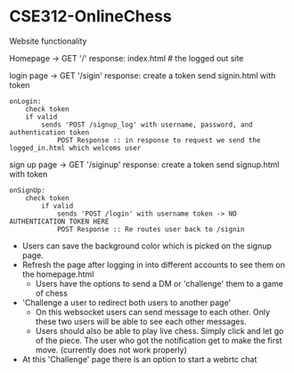 # CSE312-OnlineChess

Website functionality

Homepage
-> GET '/'
response: 
    index.html  # the logged out site

login page
-> GET '/sigin'
response: 
    create a token
    send signin.html with token

    onLogin:
        check token
        if valid
            sends 'POST /signup_log' with username, password, and authentication token
                POST Response :: in response to request we send the logged_in.html which welcoms user


sign up page
-> GET '/siginup'
response: 
    create a token
    send signup.html with token

    onSignUp:
        check token
            if valid
                sends 'POST /login' with username token -> NO AUTHENTICATION TOKEN HERE
                POST Response :: Re routes user back to /signin
* Users can save the background color which is picked on the signup page.
* Refresh the page after logging in into different accounts to see  them on the homepage.html
  * Users have the options to send a DM or 'challenge' them to a game of chess
* 'Challenge a user to redirect both users to another page'
  * On this websocket users can send message to each other. Only these two users will be able to see each other messages.
  * Users should also be able to play live chess. Simply click and let go of the piece. The user who got the notification get to make the first move. (currently does not work properly)
* At this 'Challenge' page there is an option to start a webrtc chat

    